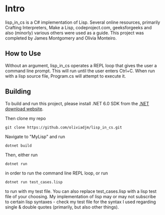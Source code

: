 
[//]: # (This document is best viewed on GitHub: https://github.com/oliviadjm/lisp_in_cs)

# Intro
lisp_in_cs is a C# implementation of Lisp. Several online resources, primarily Crafting Interpreters, Make a Lisp, codeproject.com, geeksforgeeks and also (minorly) various others were used as a guide. This project was completed by James Montgomery and Olivia Monteiro.

## How to Use
Without an argument, lisp_in_cs operates a REPL loop that gives the user a command line prompt. This will run until the user enters Ctrl+C. When run with a lisp source file, Program.cs will attempt to execute it. 

## Building
To build and run this project, please install .NET 6.0 SDK from the [.NET download website](https://dotnet.microsoft.com/en-us/download/dotnet/6.0).

Then clone my repo
```
git clone https://github.com/oliviadjm/lisp_in_cs.git
```
Navigate to "MyLisp" and run
```
dotnet build
```
Then, either run 
```
dotnet run
```
in order to run the command line REPL loop, or run
```
dotnet run test_cases.lisp
```
to run with my test file. You can also replace test_cases.lisp with a lisp test file of your choosing. My implementation of lisp may or may not subscribe to certain lisp syntaxes - check my test file for the syntax I used regarding single & double quotes (primarily, but also other things).

